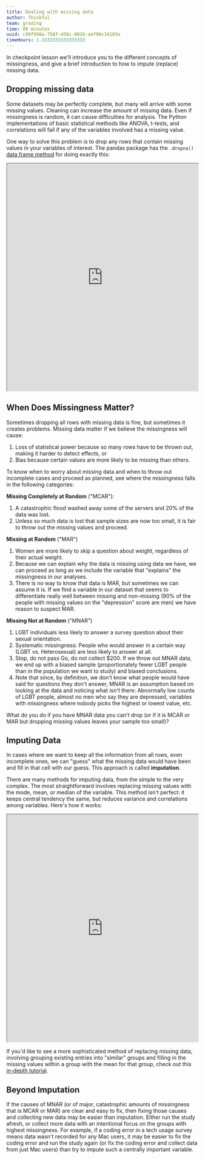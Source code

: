 ```yaml
---
title: Dealing with missing data
author: Thinkful
team: grading
time: 80 minutes
uuid: c99f998a-758f-458c-8026-aef90c34103e
timeHours: 1.3333333333333333
---
```


In checkpoint lesson we'll  introduce you to the different concepts of missingness, and give a brief introduction to how to impute (replace) missing data.

## Dropping missing data

Some datasets may be perfectly complete, but many will arrive with some missing values. Cleaning can increase the amount of missing data. Even if missingness is random, it can cause difficulties for analysis. The Python implementations of basic statistical methods like ANOVA, t-tests, and correlations will fail if any of the variables involved has a missing value.

One way to solve this problem is to drop any rows that contain missing values in your variables of interest. The pandas package has the `.dropna()` [data frame method](http://pandas.pydata.org/pandas-docs/stable/generated/pandas.DataFrame.dropna.html) for doing exactly this:

<iframe height="600px" width="100%" src="https://trinket.io/embed/python3/065dc48354"></iframe>


## When Does Missingness Matter?

Sometimes dropping all rows with missing data is fine, but sometimes it creates problems. Missing data matter if we believe the missingness will cause:

 1. Loss of statistical power because so many rows have to be thrown out, making it harder to detect effects, or
 2. Bias because certain values are more likely to be missing than others.

To know when to worry about missing data and when to throw out incomplete cases and proceed as planned, see where the missingness falls in the following categories:

**Missing Completely at Random** ("MCAR"):
 1. A catastrophic flood washed away some of the servers and 20% of the data was lost.
 2. Unless so much data is lost that sample sizes are now too small, it is fair to throw out the missing values and proceed.

**Missing at Random** ("MAR")

 1. Women are more likely to skip a question about weight, regardless of their actual weight.
 2. Because we can explain why the data is missing using data we have, we can proceed as long as we include the variable that "explains" the missingness in our analyses.
 3. There is no way to know that data is MAR, but sometimes we can assume it is.  If we find a variable in our dataset that seems to differentiate really well between missing and non-missing (90% of the people with missing values on the "depression" score are men) we have reason to suspect MAR.

**Missing Not at Random** ("MNAR")
 1. LGBT individuals less likely to answer a survey question about their sexual orientation.
 2. Systematic missingness: People who would answer in a certain way (LGBT vs. Heterosexual) are less likely to answer at all.  
 3. Stop, do not pass Go, do not collect $200.  If we throw out MNAR data, we end up with a biased sample (proportionately fewer LGBT people than in the population we want to study) and biased conclusions.
 4. Note that since, by definition, we don't know what people would have said for questions they don't answer, MNAR is an assumption based on looking at the data and noticing what *isn't* there: Abnormally low counts of LGBT people, almost no men who say they are depressed, variables with missingness where nobody picks the highest or lowest value, etc.

What do you do if you have MNAR data you can't drop (or if it is MCAR or MAR but dropping missing values leaves your sample too small)?


## Imputing Data

In cases where we want to keep all the information from all rows, even incomplete ones, we can "guess" what the missing data would have been and fill in that cell with our guess.  This approach is called **imputation**.

There are many methods for imputing data, from the simple to the very complex.  The most straightforward involves replacing missing values with the mode, mean, or median of the variable.  This method isn't perfect: it keeps central tendency the same, but reduces variance and correlations among variables.  Here's how it works:

<iframe height="600px" width="100%" src="https://trinket.io/embed/python3/bb3980131e"></iframe>

If you'd like to see a more sophisticated method of replacing missing data, involving grouping existing entries into "similar" groups and filling in the missing values within a group with the mean for that group, check out this [in-depth tutorial](https://www.analyticsvidhya.com/blog/2014/09/data-munging-python-using-pandas-baby-steps-python/).

## Beyond Imputation

If the causes of MNAR (or of major, catastrophic amounts of missingness that is MCAR or MAR) are clear and easy to fix, then fixing those causes and collecting new data may be easier than imputation.  Either run the study afresh, or collect more data with an intentional focus on the groups with highest missingness.  For example, if a coding error in a tech usage survey means data wasn't recorded for any Mac users, it may be easier to fix the coding error and run the study again (or fix the coding error and collect data from just Mac users) than try to impute such a centrally important variable.